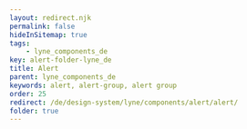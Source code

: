 ```yaml
---
layout: redirect.njk
permalink: false
hideInSitemap: true
tags: 
    - lyne_components_de
key: alert-folder-lyne_de
title: Alert
parent: lyne_components_de
keywords: alert, alert-group, alert group
order: 25
redirect: /de/design-system/lyne/components/alert/alert/
folder: true
---
```

